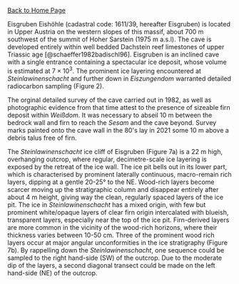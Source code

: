 [Back to Home Page](https://tr1813.github.io/ancient-ice-in-austria/descriptions/index.html)

Eisgruben Eishöhle (cadastral code: 1611/39, hereafter Eisgruben) is located in Upper Austria on the western slopes of this massif, about 700 m southwest of the summit of Hoher Sarstein (1975 m a.s.l).
The cave is developed entirely within well bedded Dachstein reef limestones of upper Triassic age [@schaeffer1982badischl96].
Eisgruben is an inclined cave with a single entrance containing a spectacular ice deposit, whose volume is estimated at $7 \times 10 ^3$.
The prominent ice layering encountered at *Steinlawinenschacht* and further down in *Eiszungendom* warranted detailed radiocarbon sampling (Figure 2).

The orginal detailed survey of the cave carried out in 1982, as well as photographic evidence from that time attest to the presence of sizeable firn deposit within *Weißdom*.
It was necessary to abseil 10 m between the bedrock wall and firn to reach the *Sesam* and the cave beyond.
Survey marks painted onto the cave wall in the 80's lay in 2021 some 10 m above a debris talus free of firn.


The _Steinlawinenschacht_ ice cliff of Eisgruben (Figure 7a) is a 22 m high, overhanging outcrop, where regular, decimetre-scale ice layering is exposed by the retreat of the ice wall.
The ice pit bells out in its lower part, which is characterised by prominent laterally continuous, macro-remain rich layers, dipping at a gentle 20-25° to the NE. 
Wood-rich layers become scarcer moving up the stratigraphic column and disappear entirely after about 4 m height, giving way the clean, regularly spaced layers of the ice pit.
The ice in _Steinlawinenschacht_ has a mixed origin, with few but prominent white/opaque layers of clear firn origin intercalated with blueish, transparent layers, especially near the top of the ice pit. 
Firn-derived layers are more common in the vicinity of the wood-rich horizons, where their thickness varies between 10-50 cm.
Three of the prominent wood rich layers occur at major angular unconformities in the ice stratigraphy (Figure 7b).
By rappelling down the _Steinlawinenschacht_, one sequence could be sampled to the right hand-side (SW) of the outcrop. 
Due to the moderate dip of the layers, a second diagonal transect could be made on the left hand-side (NE) of the outcrop. 
